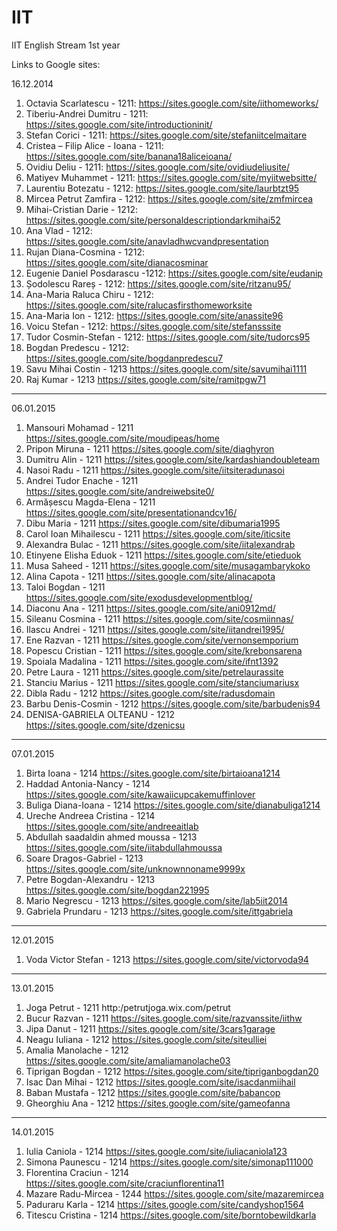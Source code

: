 IIT
===

IIT English Stream 1st year

Links to Google sites:

16.12.2014

1. Octavia Scarlatescu - 1211: https://sites.google.com/site/iithomeworks/
2. Tiberiu-Andrei Dumitru - 1211: https://sites.google.com/site/introductioninit/
3. Stefan Corici - 1211: https://sites.google.com/site/stefaniitcelmaitare
4. Cristea – Filip Alice - Ioana - 1211: https://sites.google.com/site/banana18aliceioana/
5. Ovidiu Deliu - 1211: https://sites.google.com/site/ovidiudeliusite/
6. Matiyev Muhammet - 1211: https://sites.google.com/site/myiitwebsitte/
7. Laurentiu Botezatu - 1212: https://sites.google.com/site/laurbtzt95
8. Mircea Petrut Zamfira - 1212: https://sites.google.com/site/zmfmircea
9. Mihai-Cristian Darie - 1212: https://sites.google.com/site/personaldescriptiondarkmihai52
10. Ana Vlad - 1212: https://sites.google.com/site/anavladhwcvandpresentation
11. Rujan Diana-Cosmina - 1212: https://sites.google.com/site/dianacosminar
12. Eugenie Daniel Posdarascu -1212: https://sites.google.com/site/eudanip
13. Șodolescu Rareș - 1212: https://sites.google.com/site/ritzanu95/
14. Ana-Maria Raluca Chiru - 1212: https://sites.google.com/site/ralucasfirsthomeworksite
15. Ana-Maria Ion - 1212: https://sites.google.com/site/anassite96
16. Voicu Stefan - 1212: https://sites.google.com/site/stefansssite
17. Tudor Cosmin-Stefan - 1212: https://sites.google.com/site/tudorcs95
18. Bogdan Predescu - 1212: https://sites.google.com/site/bogdanpredescu7
19. Savu Mihai Costin - 1213 https://sites.google.com/site/savumihai1111
20. Raj Kumar - 1213 https://sites.google.com/site/ramitpgw71

-------------------------

06.01.2015

1. Mansouri Mohamad - 1211 https://sites.google.com/site/moudipeas/home
2. Pripon Miruna - 1211 https://sites.google.com/site/diaghyron
3. Dumitru Alin - 1211 https://sites.google.com/site/kardashiandoubleteam
4. Nasoi Radu - 1211 https://sites.google.com/site/iitsiteradunasoi
5. Andrei Tudor Enache - 1211 https://sites.google.com/site/andreiwebsite0/
6. Armășescu Magda-Elena - 1211 https://sites.google.com/site/presentationandcv16/
7. Dibu Maria - 1211 https://sites.google.com/site/dibumaria1995
8. Carol Ioan Mihailescu - 1211 https://sites.google.com/site/iticsite
9. Alexandra Bulac - 1211 https://sites.google.com/site/iitalexandrab
10. Etinyene Elisha Eduok - 1211 https://sites.google.com/site/etieduok
11. Musa Saheed - 1211 https://sites.google.com/site/musagambarykoko
12. Alina Capota - 1211 https://sites.google.com/site/alinacapota
13. Taloi Bogdan - 1211 https://sites.google.com/site/exodusdevelopmentblog/
14. Diaconu Ana - 1211 https://sites.google.com/site/ani0912md/
15. Sileanu Cosmina - 1211 https://sites.google.com/site/cosmiinnas/
16. Ilascu Andrei - 1211 https://sites.google.com/site/iitandrei1995/
17. Ene Razvan - 1211 https://sites.google.com/site/vernonsemporium
18. Popescu Cristian - 1211 https://sites.google.com/site/krebonsarena
19. Spoiala Madalina - 1211 https://sites.google.com/site/ifnt1392
20. Petre Laura - 1211 https://sites.google.com/site/petrelaurassite
21. Stanciu Marius - 1211 https://sites.google.com/site/stanciumariusx
22. Dibla Radu - 1212 https://sites.google.com/site/radusdomain
23. Barbu Denis-Cosmin - 1212 https://sites.google.com/site/barbudenis94
24. DENISA-GABRIELA OLTEANU - 1212 https://sites.google.com/site/dzenicsu

-------------------------

07.01.2015

1. Birta Ioana - 1214 https://sites.google.com/site/birtaioana1214
2. Haddad Antonia-Nancy - 1214 https://sites.google.com/site/kawaiicupcakemuffinlover
3. Buliga Diana-Ioana - 1214 https://sites.google.com/site/dianabuliga1214
4. Ureche Andreea Cristina - 1214 https://sites.google.com/site/andreeaitlab
5. Abdullah saadaldin ahmed moussa - 1213 https://sites.google.com/site/iitabdullahmoussa
6. Soare Dragos-Gabriel - 1213 https://sites.google.com/site/unknownnoname9999x
7. Petre Bogdan-Alexandru - 1213 https://sites.google.com/site/bogdan221995
8. Mario Negrescu - 1213 https://sites.google.com/site/lab5iit2014
9. Gabriela Prundaru - 1213 https://sites.google.com/site/ittgabriela


-------------------------

12.01.2015

1. Voda Victor Stefan - 1213 https://sites.google.com/site/victorvoda94

-------------------------

13.01.2015

1. Joga Petrut - 1211 http:/petrutjoga.wix.com/petrut
2. Bucur Razvan - 1211 https://sites.google.com/site/razvanssite/iithw
3. Jipa Danut - 1211 https://sites.google.com/site/3cars1garage
4. Neagu Iuliana - 1212 https://sites.google.com/site/siteulliei
5. Amalia Manolache - 1212 https://sites.google.com/site/amaliamanolache03
6. Tiprigan Bogdan - 1212 https://sites.google.com/site/tipriganbogdan20
7. Isac Dan Mihai - 1212 https://sites.google.com/site/isacdanmiihail
8. Baban Mustafa - 1212 https://sites.google.com/site/babancop
9. Gheorghiu Ana - 1212 https://sites.google.com/site/gameofanna


-------------------------

14.01.2015

1. Iulia Caniola - 1214 https://sites.google.com/site/iuliacaniola123
2. Simona Paunescu - 1214 https://sites.google.com/site/simonap111000
3. Florentina Craciun - 1214 https://sites.google.com/site/craciunflorentina11
4. Mazare Radu-Mircea - 1244 https://sites.google.com/site/mazaremircea
5. Paduraru Karla - 1214 https://sites.google.com/site/candyshop1564
6. Titescu Cristina - 1214 https://sites.google.com/site/borntobewildkarla
